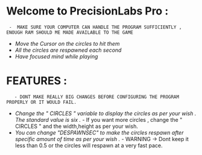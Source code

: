 # Welcome to PrecisionLabs Pro : 
     -  MAKE SURE YOUR COMPUTER CAN HANDLE THE PROGRAM SUFFICIENTLY , ENOUGH RAM SHOULD ME MADE AVAILABLE TO THE GAME 
- *Move the Cursor on the circles to hit them*
- *All the circles are respawned each second*
- *Have focused mind while playing*

# FEATURES : 
       - DONT MAKE REALLY BIG CHANGES BEFORE CONFIGURING THE PROGRAM PROPERLY OR IT WOULD FAIL.
- *Change the " CIRCLES " variable to display the circles as per your wish . The standard value is six .*
      - If you want more circles , change the  " CIRCLES " and the width,height as per your wish.
- *You can change "DESPAWNSEC" to make the circles respawn after specific amount of time as per your wish .*
      - WARNING -> Dont keep it less than 0.5 or the circles will respawn at a very fast pace.

